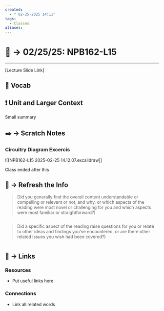 ```yaml
---
created:
  - " 02-25-2025 14:11"
tags:
  - Classes
aliases:
---
```


# 📗 ->  02/25/25: NPB162-L15
---
[Lecture Slide Link]

## 🎤 Vocab



## ❗ Unit and Larger Context
Small summary




## ✒️ -> Scratch Notes

### Circuitry Diagram Excercis
![[NPB162-L15 2025-02-25 14.12.07.excalidraw]]

Class ended after this




## 🧪 -> Refresh the Info
> Did you generally find the overall content understandable or compelling or relevant or not, and why, or which aspects of the reading were most novel or challenging for you and which aspects were most familiar or straightforward?)  
```

```

> Did a specific aspect of the reading raise questions for you or relate to other ideas and findings you’ve encountered, or are there other related issues you wish had been covered?)
```

```




## 🔗 -> Links
### Resources
- Put useful links here


### Connections
- Link all related words
